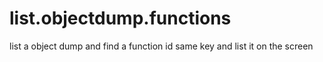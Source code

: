 # list.objectdump.functions

list a object dump and find a function id same key and list it on the screen
